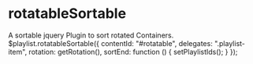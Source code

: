 # rotatableSortable
A sortable jquery Plugin to sort rotated Containers.
$playlist.rotatableSortable({
                contentId: "#rotatable",
                delegates: ".playlist-item",
                rotation: getRotation(),
                sortEnd: function () {
                    setPlaylistIds();
                }
            });
